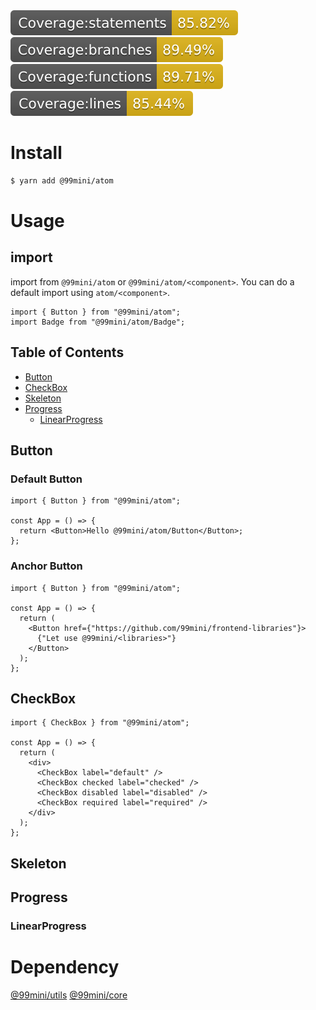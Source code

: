 <div>
  <img src="./.badges/badge-statements.svg" />
  <img src="./.badges/badge-branches.svg" />
  <img src="./.badges/badge-functions.svg" />
  <img src="./.badges/badge-lines.svg" />
</div>

# Install

```bash
$ yarn add @99mini/atom
```

# Usage

## import

import from `@99mini/atom` or `@99mini/atom/<component>`. You can do a default import using `atom/<component>`.

```tsx
import { Button } from "@99mini/atom";
import Badge from "@99mini/atom/Badge";
```

## Table of Contents

- [Button](#Button)
- [CheckBox](#CheckBox)
- [Skeleton](#Skeleton)
- [Progress](#Progress)
  - [LinearProgress](#LinearProgress)

## Button

### Default Button

```tsx
import { Button } from "@99mini/atom";

const App = () => {
  return <Button>Hello @99mini/atom/Button</Button>;
};
```

### Anchor Button

```tsx
import { Button } from "@99mini/atom";

const App = () => {
  return (
    <Button href={"https://github.com/99mini/frontend-libraries"}>
      {"Let use @99mini/<libraries>"}
    </Button>
  );
};
```

## CheckBox

```tsx
import { CheckBox } from "@99mini/atom";

const App = () => {
  return (
    <div>
      <CheckBox label="default" />
      <CheckBox checked label="checked" />
      <CheckBox disabled label="disabled" />
      <CheckBox required label="required" />
    </div>
  );
};
```

## Skeleton

## Progress

### LinearProgress

# Dependency

[@99mini/utils](https://www.npmjs.com/package/@99mini/utils)
[@99mini/core](https://www.npmjs.com/package/@99mini/core)

